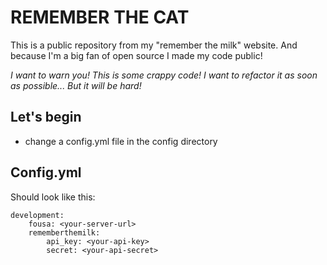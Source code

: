 REMEMBER THE CAT
================

This is a public repository from my "remember the milk" website. And because I'm a big fan of open source I made my code public!

*I want to warn you! This is some crappy code! I want to refactor it as soon as possible... But it will be hard!*

Let's begin
-----------

- change a config.yml file in the config directory

Config.yml
----------

Should look like this:

    development:
        fousa: <your-server-url>
        rememberthemilk:
            api_key: <your-api-key>
            secret: <your-api-secret>